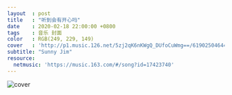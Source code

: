 ```yaml
---
layout  : post
title   : "听到会有开心吗"
date    : 2020-02-18 22:00:00 +0800
tags    : 音乐 封面
color   : RGB(249, 229, 149) 
cover   : 'http://p1.music.126.net/5zj2qK6nKWgQ_DUfoCuWmg==/619025046446186.jpg'
subtitle: "Sunny Jim"
resource:
  netmusic: 'https://music.163.com/#/song?id=17423740'
---
```


![cover](http://p1.music.126.net/5zj2qK6nKWgQ_DUfoCuWmg==/619025046446186.jpg)

